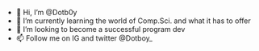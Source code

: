 - 👋 Hi, I’m @Dotb0y
- 🌱 I’m currently learning the world of Comp.Sci. and what it has to offer
- 💞️ I’m looking to become a successful program dev
- 📫 Follow me on IG and twitter @Dotboy_

<!---
Dotb0y/Dotb0y is a ✨ special ✨ repository because its `README.md` (this file) appears on your GitHub profile.
You can click the Preview link to take a look at your changes.
--->
